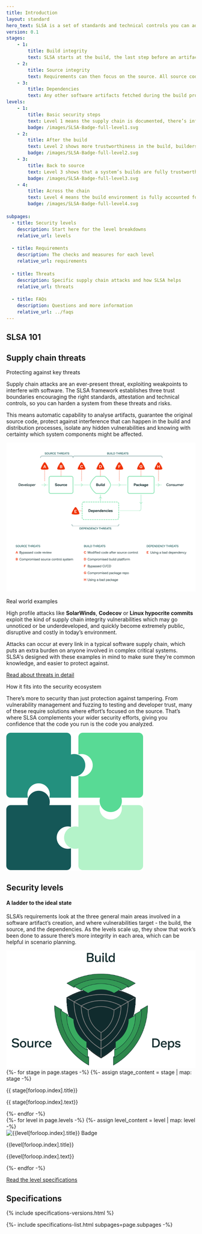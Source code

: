```yaml
---
title: Introduction
layout: standard
hero_text: SLSA is a set of standards and technical controls you can adopt to improve artifact integrity, and build towards completely resilient systems. It’s not a single tool, but a step-by-step outline to prevent artifacts being tampered with and tampered artifacts from being used, and at the higher levels, hardening up the platforms that make up a supply chain. These requirements are explained below, along with the rest of the essential specifications.
version: 0.1
stages:
    - 1:
        title: Build integrity
        text: SLSA starts at the build, the last step before an artifact’s released. This makes sure software’s built from the correct sources and dependencies, and hasn’t been modified. More resilient build integrity means protection from modifying code after source control, compromised build platforms or bypassing CI/CD.
    - 2:
        title: Source integrity
        text: Requirements can then focus on the source. All source code should reflect the intent of the software producer, that code and change history stay available for investigation. More resilient source integrity means better protection from bad code submitted without review or compromised source control systems.
    - 3:
        title: Dependencies
        text: Any other software artifacts fetched during the build process. Once the earlier security checks have been put into place, applying SLSA checks recursively to any dependencies in the system can then be followed up, which helps protect potentially massive attack surfaces against  dependency confusion attacks.
levels:
    - 1:
        title: Basic security steps
        text: Level 1 means the supply chain is documented, there’s infrastructure to generate provenance, and systems are prepared for higher SLSA levels.
        badge: /images/SLSA-Badge-full-level1.svg
    - 2:
        title: After the build
        text: Level 2 shows more trustworthiness in the build, builders are source-aware, and signatures are used to prevent provenance being tampered with.
        badge: /images/SLSA-Badge-full-level2.svg
    - 3:
        title: Back to source
        text: Level 3 shows that a system’s builds are fully trustworthy, build definitions come from the source and a system has more hardened CI.
        badge: /images/SLSA-Badge-full-level3.svg
    - 4:
        title: Across the chain
        text: Level 4 means the build environment is fully accounted for, dependencies are tracked in provenance and insider threats are ruled out.
        badge: /images/SLSA-Badge-full-level4.svg

subpages:
  - title: Security levels
    description: Start here for the level breakdowns
    relative_url: levels

  - title: Requirements
    description: The checks and measures for each level
    relative_url: requirements

  - title: Threats
    description: Specific supply chain attacks and how SLSA helps
    relative_url: threats

  - title: FAQs
    description: Questions and more information
    relative_url: ../faqs
---
```

<section class="section bg-white">
<!-- no indentation here to get markdown working with jekyll commonmark for styling the headings better -->
<div class="wrapper inner w-full">
<div class="mb-16">

## SLSA 101

</div>
</div>
    <div class="wrapper inner w-full">
        <div class="w-full">
<div class="h3 mb-16">

## Supply chain threats

</div>
            <p class="h3 font-semibold mb-8">
                Protecting against key threats
            </h>
        </div>
        <div class="flex flex-wrap md:flex-row justify-between items-start md:-ml-10 md:-mr-10">
            <div class="text w-full md:w-1/2 md:pl-10">
                <p>Supply chain attacks are an ever-present threat, exploiting weakpoints to interfere with software. The SLSA framework establishes three trust boundaries encouraging the right standards, attestation and technical controls, so you can harden a system from these threats and risks.</p>
            </div>
            <div class="w-full md:w-1/2 md:pl-10">
                <p>This means automatic capability to analyse artifacts, guarantee the original source code, protect against interference that can happen in the build and distribution processes, isolate any hidden vulnerabilities and knowing with certainty which system components might be affected.</p>
            </div>
        </div>
        <div class="my-16 w-full">
            <img class="mx-auto w-full md:w-3/4" src="../../images/supply-chain-threats.svg" alt="supply chain full threats image" />
        </div>
    </div>
    <div class="wrapper inner w-full">
        <div class="w-full">
            <p class="h3 font-semibold mb-8">
                Real world examples
            </p>
        </div>
        <div class="flex flex-wrap md:flex-row justify-between items-start md:-ml-10 md:-mr-10">
            <div class="text w-full md:w-1/2 md:pl-10">
                <p>High profile attacks like <strong>SolarWinds</strong>, <strong>Codecov</strong> or <strong>Linux hypocrite commits</strong> exploit the kind of supply chain integrity vulnerabilities which may go unnoticed or be underdeveloped, and quickly become extremely public, disruptive and costly in today’s environment. </p>
            </div>
            <div class="w-full md:w-1/2 md:pl-10">
                <p>Attacks can occur at every link in a typical software supply chain, which puts an extra burden on anyone involved in complex critical systems. SLSA's designed with these examples in mind to make sure they’re common knowledge, and easier to protect against.</p>
            </div>
        </div>
    </div>
</section>
<section class="section cta_banner bg-pastel-green">
<a href="{{ site.baseurl }}/spec/{{ site.current_spec_version }}/threats" class="hover:no-underline h-full w-full">
    <div class="wrapper inner w-full flex items-center justify-center">
        <p class="cta-link font-semibold h4">Read about threats in detail</p>
    </div>
</a>
</section>
<section class="section bg-white border-b border-black-900">
    <div class="wrapper inner w-full">
        <div class="w-full">
            <p class="h3 mb-8 font-semibold">
                How it fits into the security ecosystem
            </p>
        </div>
        <div class="flex flex-wrap md:flex-row justify-between items-start">
            <div class="text w-full md:w-1/2 md:mb-0 mb-8">
                <p>There’s more to security than just protection against tampering. From vulnerability management and fuzzing to testing and developer trust, many of these require solutions where effort’s focused on the source. That’s where SLSA complements your wider security efforts, giving you confidence that the code you run is the code you analyzed.</p>
            </div>
            <div class="w-full md:w-1/2">
                <img class="mx-auto" src="../../images/SLSA-SBOM.svg" alt="How it fits into the security ecosystem image" />
            </div>
        </div>
    </div>
</section>

<section class="section flex flex-col justify-center items-center">
<!-- no indentation here to get markdown working with jekyll commonmark for styling the headings better -->
<div class="wrapper inner w-full">
<div class="mb-16">

## Security levels

</div>
</div>
    <div class="wrapper inner w-full">
        <div class="flex flex-wrap md:flex-row justify-between items-center">
            <div class="text w-full md:w-1/2 md:mb-0 mb-8">
                <h4 class="h4 mb-8 font-semibold">A ladder to the ideal state</h4>
                <p>SLSA’s requirements look at the three general main areas involved in a software artifact’s creation, and where vulnerabilities target - the build, the source, and the dependencies. As the levels scale up, they show that work’s been done to assure there’s more integrity in each area, which can be helpful in scenario planning.</p>
            </div>
            <div class="w-full md:w-1/3 mx-auto">
                <img src="../../images/badge-exploded.svg" alt="SLSA levels badge">
            </div>
        </div>
        <div class="flex flex-wrap md:flex-row justify-between items-start mt-16 md:-ml-4 md:-mr-4">
          {%- for stage in page.stages -%}
            {%- assign stage_content = stage | map: stage -%}
              <div class="{% if forloop.index == 1 %}w-full{% else %}w-full md:w-1/2{% endif %} md:pl-4 pb-4">
                <div class="bg-pastel-green rounded-lg p-10">
                    <p class="font-bold mb-4 h4">{{ stage[forloop.index].title}}</p>
                    <p>{{ stage[forloop.index].text}}</p>
                </div>
              </div>
          {%- endfor -%}
        </div>
        <div class="flex flex-col justify-between items-center mt-16 md:mt-32">
          {%- for level in page.levels -%}
          {%- assign level_content = level | map: level -%}
              <div class="w-full {% if forloop.index != 4 %}mb-16 md:mb-32{% endif %}">
                <article class="bg-white md:flex items-start justify-between">
                    <div class="w-full md:w-2/4 mb-8 md:mb-0">
                        <img src="{{ site.baseurl }}{{level[forloop.index].badge}}" alt="{{level[forloop.index].title}} Badge" />
                    </div>
                    <div class="w-full md:w-3/4 md:pl-8">
                        <p class="h3 font-semibold mb-4">{{level[forloop.index].title}}</p>
                        <p>{{level[forloop.index].text}}</p>
                    </div>
                </article>
              </div>
          {%- endfor -%}
        </div>
    </div>
</section>
<section class="section cta_banner bg-pastel-green">
<a href="{{ site.baseurl }}/spec/{{ site.current_spec_version}}/levels" class="h-full w-full">
    <div class="wrapper inner w-full flex items-center justify-center">
        <p class="cta-link font-semibold h4">Read the level specifications</p>
    </div>
</a>
</section>
<section x-data="{ specificationPages: [], currentVersion: `{{site.current_spec_version|replace: "v", ""}}` }" class="section flex flex-col justify-center items-center">
    <div class="wrapper inner w-full">
        <div class="md:flex justify-between items-start">
<!-- no indentation here to get markdown working with jekyll commonmark for styling the headings better -->
<div class="text w-full md:w-2/3">
<div class="h3 mb-8">

## Specifications

</div>

<!-- Alpine js state for version buttons here -->
{% include specifications-versions.html %}
</div>
            <!-- TODO: Allow other versions to be selected and displayed. -->
            <div class="w-full md:w-2/4 text-green mt-16 md:mt-0">
                {%- include specifications-list.html subpages=page.subpages  -%}
            </div>
        </div>
    </div>
</section>

